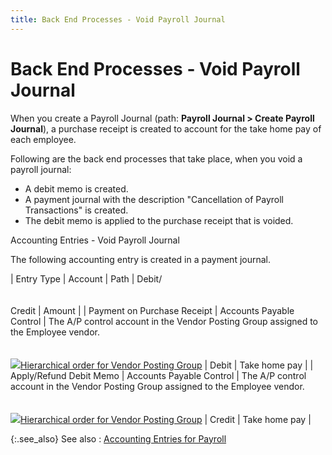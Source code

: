 ```yaml
---
title: Back End Processes - Void Payroll Journal
---
```


# Back End Processes - Void Payroll Journal


When you create a Payroll Journal (path: **Payroll 
 Journal &gt; Create Payroll Journal**), a purchase receipt is created  to account for the take home pay of each employee.


Following are the back end processes that take place, when you void  a payroll journal:

- A debit memo  is created.
- A payment journal  with the description "Cancellation of Payroll Transactions"  is created.
- The debit memo  is applied to the purchase receipt that is voided.



Accounting Entries - Void Payroll Journal


The following accounting entry is created in a payment journal.


| Entry Type | Account | Path | Debit/<br/><br/><br/>Credit | Amount |
| Payment on Purchase Receipt | Accounts Payable Control | The A/P control account in the Vendor Posting Group  assigned to the Employee vendor.<br/><br/><br/>![]({{site.prl_baseurl}}/img/lens.gif)[Hierarchical  order for Vendor Posting Group]({{site.bp_chm}}/misc/hierarchical_order_for_vendor_posting_group_misc_tab.html) | Debit | Take home pay |
| Apply/Refund Debit Memo | Accounts Payable Control | The A/P control account in the Vendor Posting Group  assigned to the Employee vendor.<br/><br/><br/>![]({{site.prl_baseurl}}/img/lens.gif)[Hierarchical  order for Vendor Posting Group]({{site.bp_chm}}/misc/hierarchical_order_for_vendor_posting_group_misc_tab.html) | Credit | Take home pay |



{:.see_also}
See also
: [Accounting  Entries for Payroll ]({{site.prl_baseurl}}/payroll-process/creating-journal/accounting_entries_for_payroll.html)
